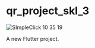 # qr_project_skl_3
![SImpleClick 10 35 19](https://github.com/user-attachments/assets/a183f304-69c3-4d99-92bf-32b0a2daf039)

A new Flutter project.
